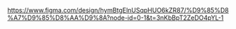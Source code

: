 https://www.figma.com/design/hymBtgElnUSqpHUO6kZR87/%D9%85%D8%A7%D9%85%D8%AA%D9%8A?node-id=0-1&t=3nKbBpT2ZeDO4pYL-1
